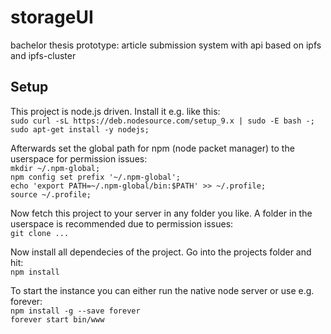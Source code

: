 # storageUI
bachelor thesis prototype: article submission system with api based on ipfs and ipfs-cluster

## Setup

This project is node.js driven. Install it e.g. like this:  
`sudo curl -sL https://deb.nodesource.com/setup_9.x | sudo -E bash -;`  
`sudo apt-get install -y nodejs;`

Afterwards set the global path for npm (node packet manager) to the userspace for permission issues:  
`mkdir ~/.npm-global;`  
`npm config set prefix '~/.npm-global';`  
`echo 'export PATH=~/.npm-global/bin:$PATH' >> ~/.profile;`  
`source ~/.profile;`

Now fetch this project to your server in any folder you like. A folder in the userspace is recommended due to permission issues:  
`git clone ...`

Now install all dependecies of the project. Go into the projects folder and hit:  
`npm install`

To start the instance you can either run the native node server or use e.g. forever:  
`npm install -g --save forever`  
`forever start bin/www`
